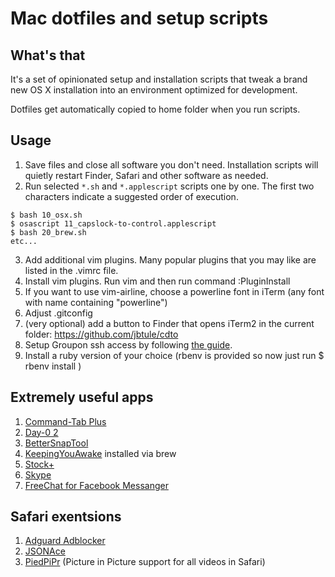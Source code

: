 # Mac dotfiles and setup scripts

## What's that
It's a set of opinionated setup and installation scripts that tweak a brand new OS X installation into an environment optimized for development.

Dotfiles get automatically copied to home folder when you run scripts.

## Usage
1. Save files and close all software you don't need. Installation scripts will quietly restart Finder, Safari and other software as needed.
2. Run selected `*.sh` and `*.applescript` scripts one by one. The first two characters indicate a suggested order of execution.
```
$ bash 10_osx.sh
$ osascript 11_capslock-to-control.applescript
$ bash 20_brew.sh
etc...
```
3. Add additional vim plugins. Many popular plugins that you may like are listed in the .vimrc file.
4. Install vim plugins. Run vim and then run command :PluginInstall
5. If you want to use vim-airline, choose a powerline font in iTerm (any font with name containing "powerline")
6. Adjust .gitconfig
7. (very optional) add a button to Finder that opens iTerm2 in the current folder: https://github.com/jbtule/cdto
8. Setup Groupon ssh access by following [the guide](https://access.groupondev.com/getting_started).
9. Install a ruby version of your choice (rbenv is provided so now just run $ rbenv install <ruby-version>)

## Extremely useful apps
1. [Command-Tab Plus](http://commandtab.noteifyapp.com)
2. [Day-0 2](http://www.shauninman.com/archive/2016/10/20/day_o_2_mac_menu_bar_clock)
3. [BetterSnapTool](https://itunes.apple.com/us/app/bettersnaptool/id417375580?mt=12)
4. [KeepingYouAwake](https://github.com/newmarcel/KeepingYouAwake) installed via brew
5. [Stock+](https://itunes.apple.com/us/app/stock-+/id527270840?mt=12)
6. [Skype](https://www.skype.com/en/download-skype/skype-for-computer/)
7. [FreeChat for Facebook Messanger](https://itunes.apple.com/us/app/freechat-for-facebook-messenger/id1077753332?mt=12)

## Safari exentsions
1. [Adguard Adblocker](https://adguard.com/en/adblock-adguard-safari.html)
2. [JSONAce](https://github.com/acrogenesis/JSONAce)
3. [PiedPiPr](https://github.com/JoeKuhns/PiedPiPer.safariextension) (Picture in Picture support for all videos in Safari)
